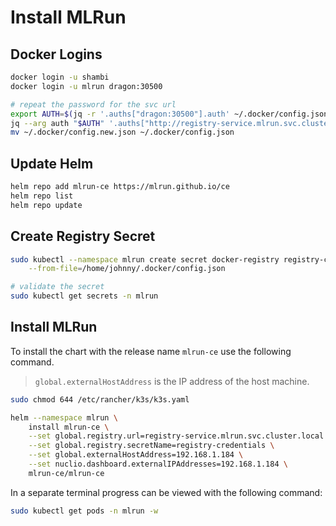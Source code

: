 # Install MLRun

## Docker Logins

```bash
docker login -u shambi
docker login -u mlrun dragon:30500

# repeat the password for the svc url
export AUTH=$(jq -r '.auths["dragon:30500"].auth' ~/.docker/config.json) && \
jq --arg auth "$AUTH" '.auths["http://registry-service.mlrun.svc.cluster.local"] = {"auth": $auth}' ~/.docker/config.json > ~/.docker/config.new.json && \
mv ~/.docker/config.new.json ~/.docker/config.json
```

## Update Helm

```bash
helm repo add mlrun-ce https://mlrun.github.io/ce
helm repo list
helm repo update
```

## Create Registry Secret

```bash
sudo kubectl --namespace mlrun create secret docker-registry registry-credentials \
    --from-file=/home/johnny/.docker/config.json

# validate the secret
sudo kubectl get secrets -n mlrun
```

## Install MLRun

To install the chart with the release name `mlrun-ce` use the following command.
> `global.externalHostAddress` is the IP address of the host machine.

```bash
sudo chmod 644 /etc/rancher/k3s/k3s.yaml

helm --namespace mlrun \
    install mlrun-ce \
    --set global.registry.url=registry-service.mlrun.svc.cluster.local \
    --set global.registry.secretName=registry-credentials \
    --set global.externalHostAddress=192.168.1.184 \
    --set nuclio.dashboard.externalIPAddresses=192.168.1.184 \
    mlrun-ce/mlrun-ce
```

In a separate terminal progress can be viewed with the following command:

```bash
sudo kubectl get pods -n mlrun -w
``` 